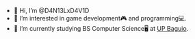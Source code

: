 - 👋 Hi, I’m @D4N13LxD4V1D
- 👀 I’m interested in game development🎮 and programming💻.
- 🌱 I’m currently studying BS Computer Science🖥️ at [UP Baguio](https://web.upb.edu.ph/).
